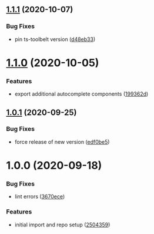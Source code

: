 ## [1.1.1](https://github.com/episub/rhf-mui/compare/v1.1.0...v1.1.1) (2020-10-07)


### Bug Fixes

* pin ts-toolbelt version ([d48eb33](https://github.com/episub/rhf-mui/commit/d48eb33271afbc5d169ecfcf89005c338ad36671))

# [1.1.0](https://github.com/episub/rhf-mui/compare/v1.0.1...v1.1.0) (2020-10-05)


### Features

* export additional autocomplete components ([199362d](https://github.com/episub/rhf-mui/commit/199362d36f4d9fd2e7d948fafed2f8cb56d7b1e9))

## [1.0.1](https://github.com/episub/rhf-mui/compare/v1.0.0...v1.0.1) (2020-09-25)


### Bug Fixes

* force release of new version ([edf0be5](https://github.com/episub/rhf-mui/commit/edf0be51078890b56b3be8fb8b2b2fddeece55b2))

# 1.0.0 (2020-09-18)


### Bug Fixes

* lint errors ([3670ece](https://github.com/episub/rhf-mui/commit/3670ece8e090d4c3976c01c974e74a6742a0c16a))


### Features

* initial import and repo setup ([2504359](https://github.com/episub/rhf-mui/commit/2504359d803e05ba7cca9c534751f45fe650f756))
